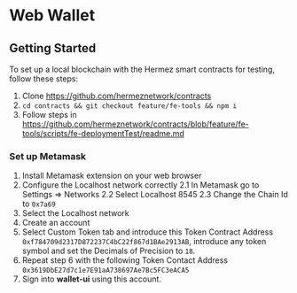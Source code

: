 # Web Wallet

## Getting Started

To set up a local blockchain with the Hermez smart contracts for testing, follow these steps:

1. Clone https://github.com/hermeznetwork/contracts
2. `cd contracts && git checkout feature/fe-tools && npm i`
3. Follow steps in https://github.com/hermeznetwork/contracts/blob/feature/fe-tools/scripts/fe-deploymentTest/readme.md

### Set up Metamask

1. Install Metamask extension on your web browser
2. Configure the Localhost network correctly
  2.1 In Metamask go to Settings => Networks
  2.2 Select Localhost 8545
  2.3 Change the Chain Id to `0x7a69`
3. Select the Localhost network
4. Create an account
5. Select Custom Token tab and introduce this Token Contract Address `0xf784709d2317D872237C4bC22f867d1BAe2913AB`, introduce any token symbol and set the Decimals of Precision to `18`.
6. Repeat step 6 with the following Token Contact Address `0x3619DbE27d7c1e7E91aA738697Ae7Bc5FC3eACA5`
7. Sign into **wallet-ui** using this account.


